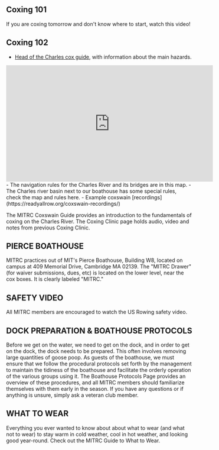 ## Coxing 101
If you are coxing tomorrow and don't know where to start, watch this video!

## Coxing 102
- [Head of the Charles cox guide](https://youtu.be/5yEnO2kU6Hw), with information about the main hazards.
<div class="iframe_container">
<iframe width="560" height="315" src="https://www.youtube-nocookie.com/embed/5yEnO2kU6Hw?rel=0" frameborder="0" allow="autoplay; encrypted-media" allowfullscreen> </iframe>
</div>
- The navigation rules for the Charles River and its bridges are in this map. 
- The Charles river basin next to our boathouse has some special rules, check the map and rules here.
- Example coxswain [recordings](https://readyallrow.org/coxswain-recordings/)

The MITRC Coxswain Guide provides an introduction to the fundamentals of coxing on the Charles River. 
The Coxing Clinic page holds audio, video and notes from previous Coxing Clinic.

## PIERCE BOATHOUSE
MITRC practices out of MIT's Pierce Boathouse, Building W8, located on campus at 409 Memorial Drive, Cambridge MA 02139.
The "MITRC Drawer" (for waiver submissions, dues, etc) is located on the lower level, near the cox boxes. It is clearly labeled "MITRC."

## SAFETY VIDEO
All MITRC members are encouraged to watch the US Rowing safety video.

## DOCK PREPARATION & BOATHOUSE PROTOCOLS
Before we get on the water, we need to get on the dock, and in order to get on the dock, the dock needs to be prepared. This often involves removing large quantities of goose poop. As guests of the boathouse, we must ensure that we follow the procedural protocols set forth by the management to maintain the tidiness of the boathouse and facilitate the orderly operation of the various groups using it. The Boathouse Protocols Page provides an overview of these procedures, and all MITRC members should familiarize themselves with them early in the season. If you have any questions or if anything is unsure, simply ask a veteran club member. 

## WHAT TO WEAR
Everything you ever wanted to know about about what to wear (and what not to wear) to stay warm in cold weather, cool in hot weather, and looking good year-round. Check out the MITRC Guide to What to Wear.
